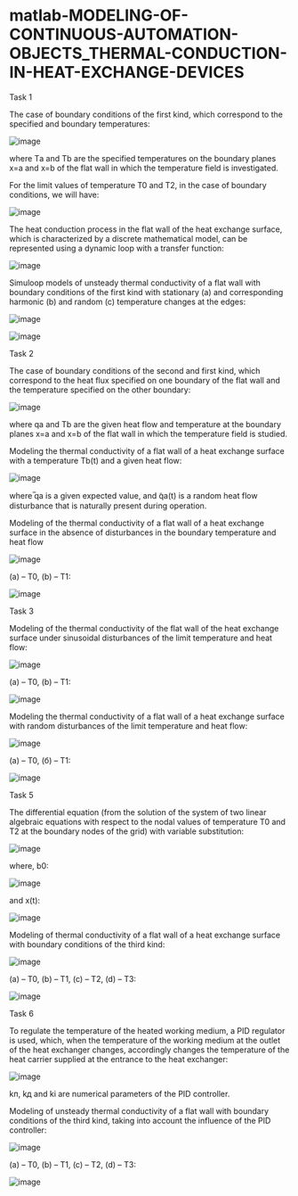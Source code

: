 # matlab-MODELING-OF-CONTINUOUS-AUTOMATION-OBJECTS_THERMAL-CONDUCTION-IN-HEAT-EXCHANGE-DEVICES

Task 1

The case of boundary conditions of the first kind, which correspond to the specified and boundary temperatures:

![image](https://github.com/IlAnP7L24/matlab-MODELING-OF-CONTINUOUS-AUTOMATION-OBJECTS_THERMAL-CONDUCTION-IN-HEAT-EXCHANGE-DEVICES/assets/158156829/c57010ff-b7ae-4380-a525-91deadbd6703)

where Tа and Tb are the specified temperatures on the boundary planes x=a and x=b of the flat wall in which the temperature field is investigated.


For the limit values of temperature T0 and T2, in the case of boundary conditions, we will have:

![image](https://github.com/IlAnP7L24/matlab-MODELING-OF-CONTINUOUS-AUTOMATION-OBJECTS_THERMAL-CONDUCTION-IN-HEAT-EXCHANGE-DEVICES/assets/158156829/6a575382-8d5c-4f46-af33-fa56bfe39c6e)

The heat conduction process in the flat wall of the heat exchange surface, which is characterized by a discrete mathematical model, can be represented using a dynamic loop with a transfer function:

![image](https://github.com/IlAnP7L24/matlab-MODELING-OF-CONTINUOUS-AUTOMATION-OBJECTS_THERMAL-CONDUCTION-IN-HEAT-EXCHANGE-DEVICES/assets/158156829/bde04cd1-eff8-4dcf-b9f9-989ab8005655)

Simuloop models of unsteady thermal conductivity of a flat wall with boundary conditions of the first kind with stationary (a) and corresponding harmonic (b) and random (c) temperature changes at the edges:

![image](https://github.com/IlAnP7L24/matlab-MODELING-OF-CONTINUOUS-AUTOMATION-OBJECTS_THERMAL-CONDUCTION-IN-HEAT-EXCHANGE-DEVICES/assets/158156829/5391608a-d04b-4a77-8bb9-fd0742dd2d82)

![image](https://github.com/IlAnP7L24/matlab-MODELING-OF-CONTINUOUS-AUTOMATION-OBJECTS_THERMAL-CONDUCTION-IN-HEAT-EXCHANGE-DEVICES/assets/158156829/7188cd09-0ceb-4f96-ac7a-4fdc50f4f6e0)


Task 2

The case of boundary conditions of the second and first kind, which correspond to the heat flux specified on one boundary of the flat wall and the temperature specified on the other boundary:

![image](https://github.com/IlAnP7L24/matlab-MODELING-OF-CONTINUOUS-AUTOMATION-OBJECTS_THERMAL-CONDUCTION-IN-HEAT-EXCHANGE-DEVICES/assets/158156829/92978aa1-e899-4f37-838b-b856243de7e7)

where qa and Tb are the given heat flow and temperature at the boundary planes x=a and x=b of the flat wall in which the temperature field is studied.

Modeling the thermal conductivity of a flat wall of a heat exchange surface with a temperature Tb(t) and a given heat flow:

![image](https://github.com/IlAnP7L24/matlab-MODELING-OF-CONTINUOUS-AUTOMATION-OBJECTS_THERMAL-CONDUCTION-IN-HEAT-EXCHANGE-DEVICES/assets/158156829/3a37a49d-5a90-4352-884a-ab4be280f8ec)

where  ̅qa is a given expected value, and  ̃qa(t) is a random heat flow disturbance that is naturally present during operation.

Modeling of the thermal conductivity of a flat wall of a heat exchange surface in the absence of disturbances in the boundary temperature and heat flow

![image](https://github.com/IlAnP7L24/matlab-MODELING-OF-CONTINUOUS-AUTOMATION-OBJECTS_THERMAL-CONDUCTION-IN-HEAT-EXCHANGE-DEVICES/assets/158156829/6e502f9d-5e0b-4bc3-918f-8b637f8d0645)

(a) – T0, (b) – T1:

![image](https://github.com/IlAnP7L24/matlab-MODELING-OF-CONTINUOUS-AUTOMATION-OBJECTS_THERMAL-CONDUCTION-IN-HEAT-EXCHANGE-DEVICES/assets/158156829/31b028bb-9e28-414d-a8a5-01f54af9d96a)


Task 3

Modeling of the thermal conductivity of the flat wall of the heat exchange surface under sinusoidal disturbances of the limit temperature and heat flow:

![image](https://github.com/IlAnP7L24/matlab-MODELING-OF-CONTINUOUS-AUTOMATION-OBJECTS_THERMAL-CONDUCTION-IN-HEAT-EXCHANGE-DEVICES/assets/158156829/4d992bec-7f42-457e-a3b6-a060083c83b3)

(a) – T0, (b) – T1:

![image](https://github.com/IlAnP7L24/matlab-MODELING-OF-CONTINUOUS-AUTOMATION-OBJECTS_THERMAL-CONDUCTION-IN-HEAT-EXCHANGE-DEVICES/assets/158156829/93c101b3-1ec3-4e56-b36c-5d5f77a3c2d2)

Modeling the thermal conductivity of a flat wall of a heat exchange surface with random disturbances of the limit temperature and heat flow:

![image](https://github.com/IlAnP7L24/matlab-MODELING-OF-CONTINUOUS-AUTOMATION-OBJECTS_THERMAL-CONDUCTION-IN-HEAT-EXCHANGE-DEVICES/assets/158156829/c53285e4-0ac6-410c-88a9-fd1b8ae61c66)

(а) – Т0, (б) – Т1:

![image](https://github.com/IlAnP7L24/matlab-MODELING-OF-CONTINUOUS-AUTOMATION-OBJECTS_THERMAL-CONDUCTION-IN-HEAT-EXCHANGE-DEVICES/assets/158156829/276eddfd-3d85-4d24-95c0-47d3a2b69818)


Task 5

The differential equation (from the solution of the system of two linear algebraic equations with respect to the nodal values of temperature T0 and T2 at the boundary nodes of the grid) with variable substitution:

![image](https://github.com/IlAnP7L24/matlab-MODELING-OF-CONTINUOUS-AUTOMATION-OBJECTS_THERMAL-CONDUCTION-IN-HEAT-EXCHANGE-DEVICES/assets/158156829/175a62f3-0623-4b3a-9fa7-6cc8c2ea5704)

where, b0:

![image](https://github.com/IlAnP7L24/matlab-MODELING-OF-CONTINUOUS-AUTOMATION-OBJECTS_THERMAL-CONDUCTION-IN-HEAT-EXCHANGE-DEVICES/assets/158156829/4e1249e8-6497-4f4e-aeba-d19d440e1d5c)

and x(t):

![image](https://github.com/IlAnP7L24/matlab-MODELING-OF-CONTINUOUS-AUTOMATION-OBJECTS_THERMAL-CONDUCTION-IN-HEAT-EXCHANGE-DEVICES/assets/158156829/8c464d9b-2555-4d0c-982e-246d36b5ec6b)


Modeling of thermal conductivity of a flat wall of a heat exchange surface with boundary conditions of the third kind:

![image](https://github.com/IlAnP7L24/matlab-MODELING-OF-CONTINUOUS-AUTOMATION-OBJECTS_THERMAL-CONDUCTION-IN-HEAT-EXCHANGE-DEVICES/assets/158156829/591a7318-3d8b-4916-8292-0915d52c23cb)

(а) – Т0, (b) – T1, (c) – T2, (d) – T3:

![image](https://github.com/IlAnP7L24/matlab-MODELING-OF-CONTINUOUS-AUTOMATION-OBJECTS_THERMAL-CONDUCTION-IN-HEAT-EXCHANGE-DEVICES/assets/158156829/3f864fca-570f-4f68-a216-cbf881aca05b)


Task 6

To regulate the temperature of the heated working medium, a PID regulator is used, which, when the temperature of the working medium at the outlet of the heat exchanger changes, accordingly changes the temperature of the heat carrier supplied at the entrance to the heat exchanger:

![image](https://github.com/IlAnP7L24/matlab-MODELING-OF-CONTINUOUS-AUTOMATION-OBJECTS_THERMAL-CONDUCTION-IN-HEAT-EXCHANGE-DEVICES/assets/158156829/8769da5a-bd52-4f8c-bcfa-879ac356b5f9)

kп, kд and kі are numerical parameters of the PID controller.

Modeling of unsteady thermal conductivity of a flat wall with boundary conditions of the third kind, taking into account the influence of the PID controller:

![image](https://github.com/IlAnP7L24/matlab-MODELING-OF-CONTINUOUS-AUTOMATION-OBJECTS_THERMAL-CONDUCTION-IN-HEAT-EXCHANGE-DEVICES/assets/158156829/23193538-8fad-447a-8bd7-4c87fafc202a)

(a) – T0, (b) – T1, (c) – T2, (d) – T3:

![image](https://github.com/IlAnP7L24/matlab-MODELING-OF-CONTINUOUS-AUTOMATION-OBJECTS_THERMAL-CONDUCTION-IN-HEAT-EXCHANGE-DEVICES/assets/158156829/1cc9ff4d-482f-4b8f-839c-e692eb595443)
